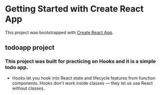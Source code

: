 # Getting Started with Create React App

This project was bootstrapped with [Create React App](https://github.com/facebook/create-react-app).

## todoapp project

### This project was built for practicing on Hooks and it is a simple todo app.

- Hooks let you hook into React state and lifecycle features from function components. Hooks don't work inside classes — they let us use React without classes.
